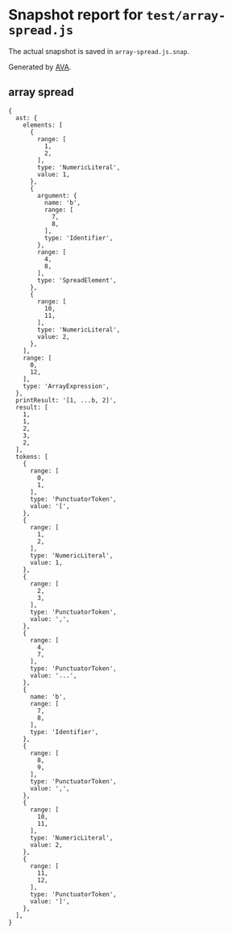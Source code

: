 # Snapshot report for `test/array-spread.js`

The actual snapshot is saved in `array-spread.js.snap`.

Generated by [AVA](https://ava.li).

## array spread

    {
      ast: {
        elements: [
          {
            range: [
              1,
              2,
            ],
            type: 'NumericLiteral',
            value: 1,
          },
          {
            argument: {
              name: 'b',
              range: [
                7,
                8,
              ],
              type: 'Identifier',
            },
            range: [
              4,
              8,
            ],
            type: 'SpreadElement',
          },
          {
            range: [
              10,
              11,
            ],
            type: 'NumericLiteral',
            value: 2,
          },
        ],
        range: [
          0,
          12,
        ],
        type: 'ArrayExpression',
      },
      printResult: '[1, ...b, 2]',
      result: [
        1,
        1,
        2,
        3,
        2,
      ],
      tokens: [
        {
          range: [
            0,
            1,
          ],
          type: 'PunctuatorToken',
          value: '[',
        },
        {
          range: [
            1,
            2,
          ],
          type: 'NumericLiteral',
          value: 1,
        },
        {
          range: [
            2,
            3,
          ],
          type: 'PunctuatorToken',
          value: ',',
        },
        {
          range: [
            4,
            7,
          ],
          type: 'PunctuatorToken',
          value: '...',
        },
        {
          name: 'b',
          range: [
            7,
            8,
          ],
          type: 'Identifier',
        },
        {
          range: [
            8,
            9,
          ],
          type: 'PunctuatorToken',
          value: ',',
        },
        {
          range: [
            10,
            11,
          ],
          type: 'NumericLiteral',
          value: 2,
        },
        {
          range: [
            11,
            12,
          ],
          type: 'PunctuatorToken',
          value: ']',
        },
      ],
    }

